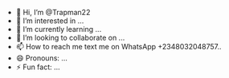 - 👋 Hi, I’m @Trapman22
- 👀 I’m interested in ...
- 🌱 I’m currently learning ...
- 💞️ I’m looking to collaborate on ...
- 📫 How to reach me text me on WhatsApp +2348032048757..
- 😄 Pronouns: ...
- ⚡ Fun fact: ...

<!---
Trapman22/Trapman22 is a ✨ special ✨ repository because its `README.md` (this file) appears on your GitHub profile.
You can click the Preview link to take a look at your changes.
--->
